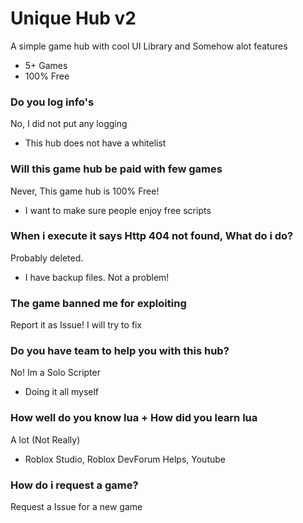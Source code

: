 # Unique Hub v2

A simple game hub with cool UI Library and Somehow alot features
- 5+ Games
- 100% Free

### Do you log info's
No, I did not put any logging
- This hub does not have a whitelist

### Will this game hub be paid with few games
Never, This game hub is 100% Free!
- I want to make sure people enjoy free scripts

### When i execute it says Http 404 not found, What do i do?
Probably deleted.
- I have backup files. Not a problem!

### The game banned me for exploiting
Report it as Issue! I will try to fix

### Do you have team to help you with this hub?
No! Im a Solo Scripter
- Doing it all myself

### How well do you know lua + How did you learn lua
A lot (Not Really)
- Roblox Studio, Roblox DevForum Helps, Youtube

### How do i request a game?
Request a Issue for a new game

